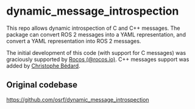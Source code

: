 # dynamic_message_introspection

This repo allows dynamic introspection of C and C++ messages.
The package can convert ROS 2 messages into a YAML representation, and convert a YAML representation into ROS 2 messages.

The initial development of this code (with support for C messages) was graciously supported by [Rocos (@rocos.io)](https://www.rocos.io/).
C++ messages support was added by [Christophe Bédard](https://github.com/christophebedard).

## Original codebase
https://github.com/osrf/dynamic_message_introspection
